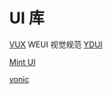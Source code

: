 # UI 库
[VUX](https://vux.li/#/) WEUI 视觉规范
[YDUI](http://vue.ydui.org/docs/#/radio)


[Mint UI](https://mint-ui.github.io/#!/en)

[vonic](https://github.com/wangdahoo/vonic)
